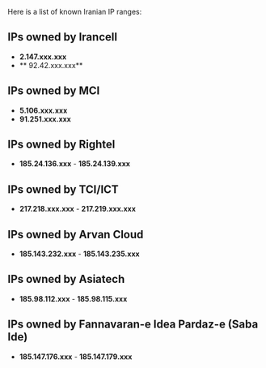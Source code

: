 Here is a list of known Iranian IP ranges:

## IPs owned by Irancell
- **2.147.xxx.xxx**
- ** 92.42.xxx.xxx**

## IPs owned by MCI
- **5.106.xxx.xxx**
- **91.251.xxx.xxx**

## IPs owned by Rightel
- **185.24.136.xxx** - **185.24.139.xxx**

## IPs owned by TCI/ICT
- **217.218.xxx.xxx** - **217.219.xxx.xxx**
## IPs owned by Arvan Cloud
- **185.143.232.xxx** - **185.143.235.xxx**

## IPs owned by Asiatech
- **185.98.112.xxx** - **185.98.115.xxx**

## IPs owned by Fannavaran-e Idea Pardaz-e (Saba Ide)
- **185.147.176.xxx** - **185.147.179.xxx**
